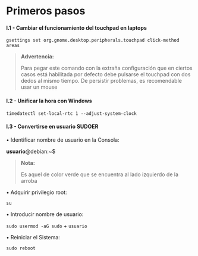 # Primeros pasos

#### I.1 - Cambiar el funcionamiento del touchpad en laptops

~~~
gsettings set org.gnome.desktop.peripherals.touchpad click-method areas
~~~

> **Advertencia:**
> <p> <p>
>  
> Para pegar este comando con la extraña configuración que en ciertos casos está habilitada por defecto debe pulsarse el touchpad con dos dedos al mismo tiempo. De persistir problemas, es recomendable usar un mouse



#### I.2 - Unificar la hora con Windows

~~~
timedatectl set-local-rtc 1 --adjust-system-clock
~~~



#### I.3 - Convertirse en usuario SUDOER

• Identificar nombre de usuario en la Consola:

**usuario**@debian:~$

> **Nota:**
> <p> <p>
>  
> Es aquel de color verde que se encuentra al lado izquierdo de la arroba 


• Adquirir privilegio root:

~~~
su
~~~


• Introducir nombre de usuario:
 
`sudo usermod -aG sudo` + `usuario`


• Reiniciar el Sistema:

~~~
sudo reboot
~~~

